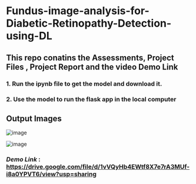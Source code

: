 # Fundus-image-analysis-for-Diabetic-Retinopathy-Detection-using-DL

## This repo conatins the Assessments, Project Files , Project Report and the video Demo Link

### 1. Run the ipynb file to get the model and download it.
### 2. Use the model to run the flask app in the local computer

## Output Images

![image](https://github.com/suvarna-13/Fundus-image-analysis-for-Diabetic-Retinopathy-Detection-using-DL/assets/76952365/5a9c9e74-b92f-4d1d-bdd2-d190b03ebcb7)

![image](https://github.com/suvarna-13/Fundus-image-analysis-for-Diabetic-Retinopathy-Detection-using-DL/assets/76952365/93ed8317-62e6-43d0-96e3-35b196c505f2)


### *Demo Link* : https://drive.google.com/file/d/1vVQyHb4EWtf8X7e7rA3MUf-i8a0YPVT6/view?usp=sharing

